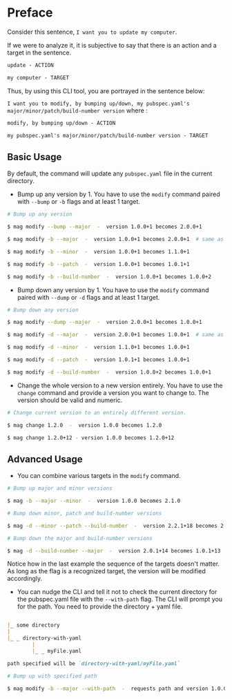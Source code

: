 # Preface

Consider this sentence, `I want you to update my computer`.

If we were to analyze it, it is subjective to say that there is an action and a target in the sentence.

``` md
update - ACTION

my computer - TARGET
```

Thus, by using this CLI tool, you are portrayed in the sentence below:

`I want you to modify, by bumping up/down, my pubspec.yaml's major/minor/patch/build-number version` where :

``` md
modify, by bumping up/down - ACTION

my pubspec.yaml's major/minor/patch/build-number version - TARGET

```

## Basic Usage

By default, the command will update any `pubspec.yaml` file in the current directory.

* Bump up any version by 1. You have to use the `modify` command paired with `--bump` or `-b` flags and at least 1 target.

```sh
# Bump up any version

$ mag modify --bump --major  -  version 1.0.0+1 becomes 2.0.0+1

$ mag modify -b --major  -  version 1.0.0+1 becomes 2.0.0+1  # same as above but relatively shorter

$ mag modify -b --minor  -  version 1.0.0+1 becomes 1.1.0+1

$ mag modify -b --patch  -  version 1.0.0+1 becomes 1.0.1+1

$ mag modify -b --build-number  -  version 1.0.0+1 becomes 1.0.0+2

```

* Bump down any version by 1. You have to use the `modify` command paired with `--dump` or `-d` flags and at least 1 target.

```sh
# Bump down any version

$ mag modify --dump --major  -  version 2.0.0+1 becomes 1.0.0+1

$ mag modify -d --major  -  version 2.0.0+1 becomes 1.0.0+1  # same as above but relatively shorter

$ mag modify -d --minor  -  version 1.1.0+1 becomes 1.0.0+1

$ mag modify -d --patch  -  version 1.0.1+1 becomes 1.0.0+1

$ mag modify -d --build-number  -  version 1.0.0+2 becomes 1.0.0+1

```

* Change the whole version to a new version entirely. You have to use the `change` command and provide a version you want to change to. The version should be valid and numeric.

``` sh
# Change current version to an entirely different version. 

$ mag change 1.2.0  -  version 1.0.0 becomes 1.2.0

$ mag change 1.2.0+12 - version 1.0.0 becomes 1.2.0+12

```

## Advanced Usage

* You can combine various targets in the `modify` command.

``` sh
# Bump up major and minor versions

$ mag -b --major --minor  -  version 1.0.0 becomes 2.1.0

# Bump down minor, patch and build-number versions

$ mag -d --minor --patch --build-number  -  version 2.2.1+18 becomes 2.1.0+17

# Bump down the major and build-number versions

$ mag -d --build-number --major  -  version 2.0.1+14 becomes 1.0.1+13

```

Notice how in the last example the sequence of the targets doesn't matter. As long as the flag is a recognized target, the version will be modified accordingly.

* You can nudge the CLI and tell it not to check the current directory for the pubspec.yaml file with the `--with-path` flag. The CLI will prompt you for the path. You need to provide the directory + yaml file.

```md

|_ some directory
|
|_ _ directory-with-yaml
        |
        |_ _ myFile.yaml

path specified will be `directory-with-yaml/myFile.yaml`

```

``` sh
# Bump up with specified path

$ mag modify -b --major --with-path  -  requests path and version 1.0.0 becomes 2.0.0

```
